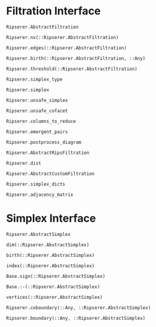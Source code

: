 # Filtration Interface

```@docs
Ripserer.AbstractFiltration
```

```@docs
Ripserer.nv(::Ripserer.AbstractFiltration)
```

```@docs
Ripserer.edges(::Ripserer.AbstractFiltration)
```

```@docs
Ripserer.birth(::Ripserer.AbstractFiltration, ::Any)
```

```@docs
Ripserer.threshold(::Ripserer.AbstractFiltration)
```

```@docs
Ripserer.simplex_type
```

```@docs
Ripserer.simplex
```

```@docs
Ripserer.unsafe_simplex
```

```@docs
Ripserer.unsafe_cofacet
```

```@docs
Ripserer.columns_to_reduce
```

```@docs
Ripserer.emergent_pairs
```

```@docs
Ripserer.postprocess_diagram
```

```@docs
Ripserer.AbstractRipsFiltration
```

```@docs
Ripserer.dist
```

```@docs
Ripserer.AbstractCustomFiltration
```

```@docs
Ripserer.simplex_dicts
```

```@docs
Ripserer.adjacency_matrix
```

# Simplex Interface

```@docs
Ripserer.AbstractSimplex
```

```@docs
dim(::Ripserer.AbstractSimplex)
```

```@docs
birth(::Ripserer.AbstractSimplex)
```

```@docs
index(::Ripserer.AbstractSimplex)
```

```@docs
Base.sign(::Ripserer.AbstractSimplex)
```

```@docs
Base.:-(::Ripserer.AbstractSimplex)
```

```@docs
vertices(::Ripserer.AbstractSimplex)
```

```@docs
Ripserer.coboundary(::Any, ::Ripserer.AbstractSimplex)
```

```@docs
Ripserer.boundary(::Any, ::Ripserer.AbstractSimplex)
```
